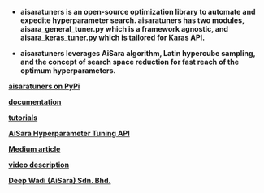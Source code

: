 - **aisaratuners is an open-source optimization library to automate and expedite hyperparameter search. aisaratuners has two modules, aisara_general_tuner.py which is a framework agnostic, and aisara_keras_tuner.py which is tailored for Karas API.**

- **aisaratuners leverages AiSara algorithm, Latin hypercube sampling, and the concept of search space reduction for fast reach of the optimum hyperparameters.**

**[aisaratuners on PyPi](https://pypi.org/project/aisaratuners/)**

**[documentation](https://github.com/aisara-hub/aisaratuners/blob/master/docs/user%20guide.md)**

**[tutorials](https://github.com/aisara-hub/aisaratuners/blob/master/docs/Tutorials.md)**

**[AiSara Hyperparameter Tuning API](https://rapidapi.com/aisara-technology-aisara-technology-default/api/aisara-hyperparameter-tuning)**

**[Medium article](https://aisaradeepwadi.medium.com/advance-keras-hyperparameter-tuning-with-aisaratuners-library-78c488ab4d6a)**

**[video description](https://www.youtube.com/watch?v=pFuyb7q28vg&feature=youtu.be&ab_channel=AiSaraEnquiry)**

**[Deep Wadi (AiSara) Sdn. Bhd.](https://www.aisara.ai/)**
